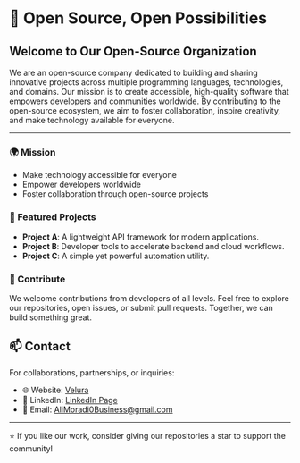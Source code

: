 # 🚀 Open Source, Open Possibilities

## Welcome to Our Open-Source Organization

We are an open-source company dedicated to building and sharing
innovative projects across multiple programming languages, technologies,
and domains. Our mission is to create accessible, high-quality software
that empowers developers and communities worldwide. By contributing to
the open-source ecosystem, we aim to foster collaboration, inspire
creativity, and make technology available for everyone.

---

### 🌍 Mission

- Make technology accessible for everyone
- Empower developers worldwide
- Foster collaboration through open-source projects

### 📌 Featured Projects

- **Project A**: A lightweight API framework for modern applications.
- **Project B**: Developer tools to accelerate backend and cloud
  workflows.
- **Project C**: A simple yet powerful automation utility.

### 🤝 Contribute

We welcome contributions from developers of all levels. Feel free to
explore our repositories, open issues, or submit pull requests.
Together, we can build something great.

## 📫 Contact

For collaborations, partnerships, or inquiries:

- 🌐 Website: [Velura](https://velura-open-source-r36i.vercel.app)
- 💼 LinkedIn: [LinkedIn Page](https://www.linkedin.com/company/velura-open-source)
- 📧 Email: AliMoradi0Business@gmail.com

---

⭐ If you like our work, consider giving our repositories a star to
support the community!
